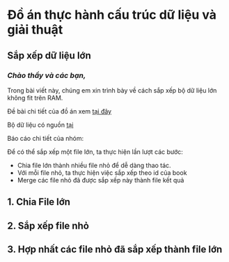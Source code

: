 # Đồ án thực hành cấu trúc dữ liệu và giải thuật

## Sắp xếp dữ liệu lớn

### *Chào thầy và các bạn,* 

Trong bài viết này, chúng em xin trình bày về cách sắp xếp bộ dữ liệu lớn không fit trên RAM.

Đề bài chi tiết của đồ án xem [tại đây](https://docs.google.com/document/d/1OrxWWCzWI4HwbyAYEj0K3Sj5ZK5ZTI1eXet33qozlOY/edit)

Bộ dữ liệu có nguồn [tại](https://www.kaggle.com/datasets/mohamedbakhet/amazon-books-reviews)

Báo cáo chi tiết của nhóm:


Để có thể sắp xếp một file lớn, ta thực hiện lần lượt các bước: 
+ Chia file lớn thành nhiều file nhỏ để dễ dàng thao tác.
+ Với mỗi file nhỏ, ta thực hiện việc sắp xếp theo id của book
+ Merge các file nhỏ đã được sắp xếp này thành file kết quả

## **1.	Chia File lớn**


## **2.	Sắp xếp file nhỏ**


## **3.	Hợp nhất các file nhỏ đã sắp xếp thành file lớn**



